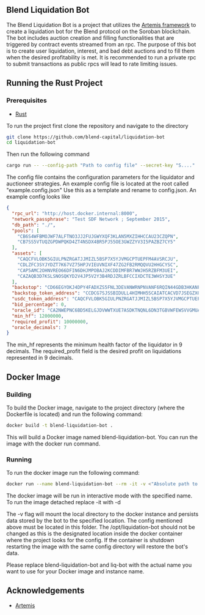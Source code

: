 ## Blend Liquidation Bot

The Blend Liquidation Bot is a project that utilizes the [Artemis framework](https://github.com/paradigmxyz/artemis) to create a liquidation bot for the Blend protocol on the Soroban blockchain. The bot includes auction creation and filling functionalities that are triggered by contract events streamed from an rpc. The purpose of this bot is to create user liquidation, interest, and bad debt auctions and to fill them when the desired profitability is met. It is recommended to run a private rpc to submit transactions as public rpcs will lead to rate limiting issues.

## Running the Rust Project

### Prerequisites

- [Rust](https://www.rust-lang.org/tools/install)

To run the project first clone the repository and navigate to the directory

```sh
git clone https://github.com/blend-capital/liquidation-bot
cd liquidation-bot
```

Then run the following command

```sh
cargo run -- --config-path "Path to config file" --secret-key "S...."
```

The config file contains the configuration parameters for the liquidator and auctioneer strategies. An example config file is located at the root called "example.config.json" Use this as a template and rename to config.json. An example config looks like

```json
{
  "rpc_url": "http://host.docker.internal:8000",
  "network_passphrase": "Test SDF Network ; September 2015",
  "db_path": "./",
  "pools": [
    "CB6S4WFBMOJWF7ALFTNO3JJ2FUJGWYXQF3KLAN5MXZIHHCCAU23CZQPN",
    "CB7SS5VTUQZGPDWPQKD4ZT4NSDX4BR5PJ55OE3GWZZYV3I5PAZBZ7CY5"
  ],
  "assets": [
    "CAQCFVLOBK5GIULPNZRGATJJMIZL5BSP7X5YJVMGCPTUEPFM4AVSRCJU",
    "CDLZFC3SYJYDZT7K67VZ75HPJVIEUVNIXF47ZG2FB2RMQQVU2HHGCYSC",
    "CAP5AMC2OHNVREO66DFIN6DHJMPOBAJ2KCDDIMFBR7WWJH5RZBFM3UEI",
    "CAZAQB3D7KSLSNOSQKYD2V4JP5V2Y3B4RDJZRLBFCCIXDCTE3WHSY3UE"
  ],
  "backstop": "CD66EGYOKJ4DPY4FADXZS5FNL3DEVANWRNPNVANF6RQIN44GDB3HKANF",
  "backstop_token_address": "CCDCG7SJSSBIDULL4HIMHH5SCAIATCACVD7JSEGZXORBYRNPV6B7LMLP",
  "usdc_token_address": "CAQCFVLOBK5GIULPNZRGATJJMIZL5BSP7X5YJVMGCPTUEPFM4AVSRCJU",
  "bid_percentage": 0,
  "oracle_id": "CA2NWEPNC6BD5KELGJDVWWTXUE7ASDKTNQNL6DN3TGBVWFEWSVVGMUAF",
  "min_hf": 12000000,
  "required_profit": 10000000,
  "oracle_decimals": 7
}
```

The min_hf represents the minimum health factor of the liquidator in 9 decimals. The required_profit field is the desired profit on liquidations represented in 9 decimals.

## Docker Image

### Building

To build the Docker image, navigate to the project directory (where the Dockerfile is located) and run the following command:

```sh
docker build -t blend-liquidation-bot .
```

This will build a Docker image named blend-liquidation-bot. You can run the image with the docker run command.

### Running

To run the docker image run the following command:

```sh
docker run --name blend-liquidation-bot --rm -it -v <"Absolute path to config folder">:/opt/liquidation-bot blend-liquidation-bot --private-key S....
```

The docker image will be run in interactive mode with the specified name. To run the image detached replace -it with -d

The -v flag will mount the local directory to the docker instance and persists data stored by the bot to the specified location. The config mentioned above must be located in this folder. The /opt/liquidation-bot should not be changed as this is the designated location inside the docker container where the project looks for the config. If the container is shutdown restarting the image with the same config directory will restore the bot's data.

Please replace blend-liquidation-bot and liq-bot with the actual name you want to use for your Docker image and instance name.

## Acknowledgements

- [Artemis](https://github.com/paradigmxyz/artemis)
